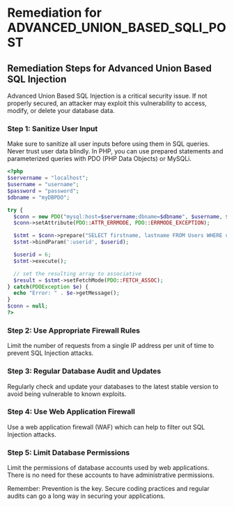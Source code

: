 # Remediation for ADVANCED_UNION_BASED_SQLI_POST

## Remediation Steps for Advanced Union Based SQL Injection

Advanced Union Based SQL Injection is a critical security issue. If not properly secured, an attacker may exploit this vulnerability to access, modify, or delete your database data.

### Step 1: Sanitize User Input 

Make sure to sanitize all user inputs before using them in SQL queries. Never trust user data blindly. In PHP, you can use prepared statements and parameterized queries with PDO (PHP Data Objects) or MySQLi.

```php
<?php
$servername = "localhost";
$username = "username";
$password = "password";
$dbname = "myDBPDO";

try {
  $conn = new PDO("mysql:host=$servername;dbname=$dbname", $username, $password);
  $conn->setAttribute(PDO::ATTR_ERRMODE, PDO::ERRMODE_EXCEPTION);

  $stmt = $conn->prepare("SELECT firstname, lastname FROM Users WHERE userid = :userid");
  $stmt->bindParam(':userid', $userid);

  $userid = 6;
  $stmt->execute();

  // set the resulting array to associative
  $result = $stmt->setFetchMode(PDO::FETCH_ASSOC);
} catch(PDOException $e) {
  echo "Error: " . $e->getMessage();
}
$conn = null;
?>
```

### Step 2: Use Appropriate Firewall Rules

Limit the number of requests from a single IP address per unit of time to prevent SQL Injection attacks.

### Step 3: Regular Database Audit and Updates

Regularly check and update your databases to the latest stable version to avoid being vulnerable to known exploits.

### Step 4: Use Web Application Firewall

Use a web application firewall (WAF) which can help to filter out SQL Injection attacks.

### Step 5: Limit Database Permissions

Limit the permissions of database accounts used by web applications. There is no need for these accounts to have administrative permissions.

Remember: Prevention is the key. Secure coding practices and regular audits can go a long way in securing your applications.